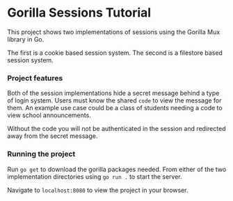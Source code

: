 # Gorilla Sessions Tutorial
This project shows two implementations of sessions using the Gorilla Mux library in Go.

The first is a cookie based session system. The second is a filestore based session system.

### Project features
Both of the session implementations hide a secret message behind a type of login system. Users must know the shared `code` to view the message for them. 
An example use case could be a class of students needing a code to view school announcements. 

Without the code you will not be authenticated in the session and redirected away from the secret message. 

### Running the project
Run `go get` to download the gorilla packages needed. 
From either of the two implementation directories using `go run .` to start the server.

Navigate to `localhost:8080` to view the project in your browser. 
